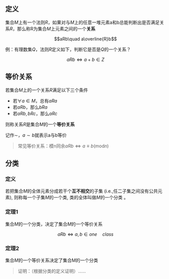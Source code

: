 ## 定义

集合$M$上有一个法则$R$，如果对与$M$上的任意一堆元素a和b总能判断出是否满足关系$R$，那么称R为集合$M$上元素之间的一个**关系**

$$aRb\quad a\overline{R}b$$

例：有理数集$Q$，法则$R$定义如下，判断它是否是$Q$的一个关系？

$$aRb\Leftrightarrow a+b\in Z$$

## 等价关系

若集合$M$上的一个关系$R$满足以下三个条件

- 若$\forall a\in M$，总有$aRa$
- 若$aRb$，那么$bRa$
- 若$aRb,bRc$，那么$aRc$

则称关系$R$是集合$M$的一个**等价关系**

记作$\sim$，$a\sim b$就表示a与b等价

> 常见等价关系：模n同余$aRb\Leftrightarrow a \equiv b(\text{mod}n)$

## 分类

### 定义

若把集合$M$的全体元素分成若干个**互不相交**的子集 (i.e.,任二子集之间没有公共元素), 则称每一个子集$M$的一个类, 类的全体叫做$M$的一个分类 。

### 定理1

集合$M$的一个分类，决定了集合$M$的一个等价关系

$$aRb\Leftrightarrow a,b\in one \quad class$$

### 定理2

集合$M$的一个等价关系决定了集合M的一个分类

> 证明：（根据分类的定义证明）......